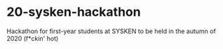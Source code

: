 # 20-sysken-hackathon
Hackathon for first-year students at SYSKEN to be held in the autumn of 2020 (f*ckin' hot)
